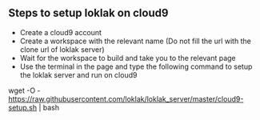 Steps to setup loklak on cloud9
-------------------------------

* Create a cloud9 account
* Create a workspace with the relevant name (Do not fill the url with the clone url of loklak server)
* Wait for the workspace to build and take you to the relevant page
* Use the terminal in the page and type the following command to setup the loklak server and run on cloud9

wget -O - https://raw.githubusercontent.com/loklak/loklak_server/master/cloud9-setup.sh | bash
